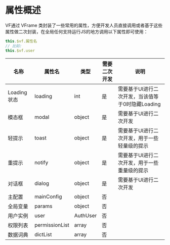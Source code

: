 # 属性概述
VF通过 VFrame 类封装了一些常用的属性，方便开发人员直接调用或者基于这些属性做二次封装，在全局任何支持运行JS的地方调用以下属性即可使用：
```javascript
this.$vf.属性名
// 比如: 
this.$vf.user
```

| 名称        | 属性名            | 类型       | 需要二次开发 | 说明                            |
|-----------|----------------|----------|--------|-------------------------------|
| Loading状态 | loading        | int      | 是      | 需要基于UI进行二次开发，当该值等于0时隐藏Loading |
| 模态框       | modal          | object   | 是      | 需要基于UI进行二次开发                  |
| 轻提示       | toast          | object   | 是      | 需要基于UI进行二次开发，用于一些轻量级的提示       |
| 重提示       | notify         | object   | 是      | 需要基于UI进行二次开发，用于一些重量级的提示       |
| 对话框       | dialog         | object   | 是      | 需要基于UI进行二次开发                  |
| 主配置       | mainConfig     | object   | 否      |                               |
| 全局变量      | params         | object   | 否      |                               |
| 用户实例      | user           | AuthUser | 否      |                               |
| 权限列表      | permissionList | array    | 否      |                               |
| 数据词典      | dictList       | array    | 否      |                               |